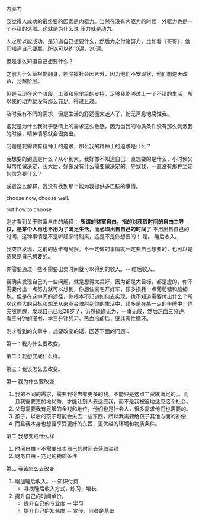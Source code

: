 内驱力

我觉得人成功的最终要的因素是内驱力。当然在没有内驱力的时候，外驱力也是一个不错的选项。这就是为什么说 压力就是动力。

人之所以能成功，是知道自己想要什么，然后为之付诸努力，比如看《哥哥》，他们知道自己要赢，所以可以练10遍，20遍。

但是怎么知道自己想要什么？

之前为什么草根能翻身，刨除掉社会因素外，因为他们不安现状，他们想逆天改命，刮越阶层。

但是我现在这个阶段，工资和家里给的支持，足够我能够过上一个不错的生活，所以我的动力就没有那么充足。得过且过。

及时我有不同的需求，但是生活的舒适圈太迷人了，悄无声息地腐蚀我。

这就是为什么我对于感情上的需求这么敏感，因为当我的物质条件没有那么刺激我的时候，精神情感就会很突出。

问题是我需要有精神上的追求，那么我的精神上的追求是什么？

我想要的到底是什么？从小到大，我好像不知道自己一直想要的是什么，小时候父母帮忙做决定，长大后，好像没有什么需要做决定的。导致我，一直没有那种坚定的信念要什么？

或者这么解释，我没有找到那个能为我提供多巴胺的事情。

choose now, choose well.

but how to choose

刚才看到关于财富自由的解释：
**所谓的财富自由，指的对获取时间的自由主导权，是某个人再也不用为了满足生活，而必须出售自己的时间了**
不用出售自己的时间，这种事情是不是听起来特别爽，这是不是你想要的！
是。
睡后收入。

我突然发现，之前的思维有局限。不一定做的事情就一定要自己想要的，也可以是结果是自己想要的。

你需要通过一些不需要出卖时间就可以得到的收入。-- 睡后收入。

我确实发现自己的一些问题，就是想得太美好，因为都是大目标，都是虚的，你不需要付出一点努力就可以想到，你想住豪宅开好车，顶多损耗一点葡萄糖和脑细胞。但是在这中间的途径，你根本不知道如何去实现，也不知道需要付出什么？所以这些大的目标和想法从来不会映射到你的生活中，顶多是在某一点的午睡中，你突然惊醒，发现自己已经28岁了，仍然碌碌无为，一事无成，然后热血三分钟，看三分钟的图书，学三分钟的习。热血冷却后，继续恶性循环。

刚才看到的文章中，想要改变的话，回答下面的问题：

第一：我为什么要改变。

第二：我想变成什么样。

第三：我该怎么去改变。

第一 我为什么要改变
1. 我的不同的需求，需要我得去有更多的钱。不能只是这点工资就满足的。。而且我需要更加地优秀，才能让别人去适应我，而不是我被迫地适应这个社会。
2. 父母需要我有足够的金钱和地位，他们也是社会人，很多需求他们也需要的。
3. 孩子，以后的孩子可能会失去一些东西，所以我需要给孩子其他方面的补偿
4. 而且我本身也想要享受更好的东西，更优越的环境和物质条件。

第二 我想变成什么样
1. 时间自由 - 不需要出卖自己的时间去获取金钱
2. 财务自由 - 充足的物质条件

第三 我该怎么去改变
1. 增加睡后收入。-- 知识付费
	- 寻找睡后收入方式，练习，增长
2. 提升自己的时间单价。
	- 提升自己的专业度  -- 学习
	- 提升自己的知名度	-- 宣传，前者是基础